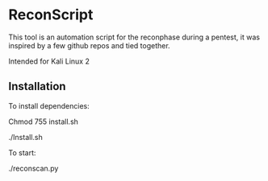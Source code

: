 # ReconScript

This tool is an automation script for the reconphase during a pentest, it was inspired by a few github repos and tied together.

Intended for Kali Linux 2

## Installation
To install dependencies:

Chmod 755 install.sh

./Install.sh

To start: 

./reconscan.py
